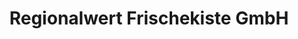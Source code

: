---
title: "Regionalwert Frischekiste GmbH"
url: /freiburg-im-breisgau/regionalwert-frischekiste-gmbh/
shop: Gemüse & Obst
---